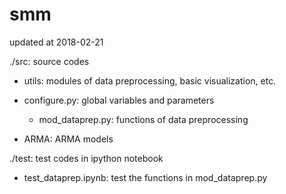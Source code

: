 # smm

updated at 2018-02-21

./src: source codes 
  - utils: modules of data preprocessing, basic visualization, etc.
  - configure.py: global variables and parameters
    -  mod_dataprep.py: functions of data preprocessing

  - ARMA: ARMA models

./test: test codes in ipython notebook
  - test_dataprep.ipynb: test the functions in mod_dataprep.py



